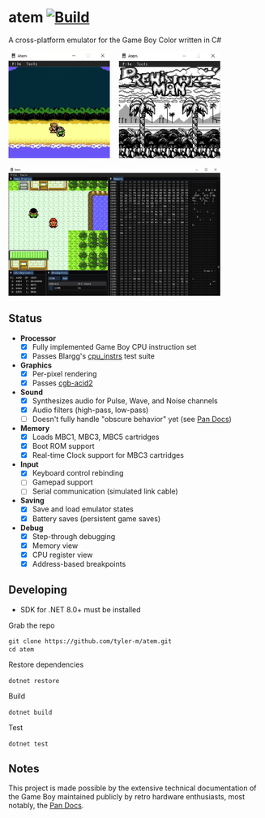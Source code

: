atem [![Build](https://github.com/tyler-m/atem/actions/workflows/ci.yml/badge.svg)](https://github.com/tyler-m/atem/actions/workflows/ci.yml)
===

A cross-platform emulator for the Game Boy Color written in C#

<a href="images/1.gif"><img src="images/1.gif" width="200"></a> 
<a href="images/2.png"><img src="images/2.png" width="200"></a>

<a href="images/3.png"><img src="images/3.png" width="418"></a>

Status
---
- **Processor**
  - [X] Fully implemented Game Boy CPU instruction set
  - [X] Passes Blargg's [cpu_instrs](https://github.com/libretro/testroms/blob/master/blargg-cpu-instrs/) test suite
  
- **Graphics**
  - [X] Per-pixel rendering
  - [X] Passes [cgb-acid2](https://github.com/mattcurrie/cgb-acid2)
  
- **Sound**
  - [X] Synthesizes audio for Pulse, Wave, and Noise channels
  - [X] Audio filters (high-pass, low-pass)
  - [ ] Doesn't fully handle "obscure behavior" yet (see [Pan Docs](https://gbdev.io/pandocs/Audio_details.html#obscure-behavior))

- **Memory**
  - [X] Loads MBC1, MBC3, MBC5 cartridges
  - [X] Boot ROM support
  - [X] Real-time Clock support for MBC3 cartridges
  
- **Input**
  - [X] Keyboard control rebinding
  - [ ] Gamepad support
  - [ ] Serial communication (simulated link cable)
  
- **Saving**
  - [X] Save and load emulator states
  - [X] Battery saves (persistent game saves)
  
- **Debug**
  - [X] Step-through debugging
  - [X] Memory view
  - [X] CPU register view
  - [X] Address-based breakpoints

Developing
---

- SDK for .NET 8.0+ must be installed

Grab the repo
```
git clone https://github.com/tyler-m/atem.git
cd atem
```

Restore dependencies

`dotnet restore`

Build

`dotnet build`

Test

`dotnet test`

Notes
---
This project is made possible by the extensive technical documentation of the Game Boy maintained publicly by retro hardware enthusiasts, most notably, the [Pan Docs](https://github.com/gbdev/pandocs).